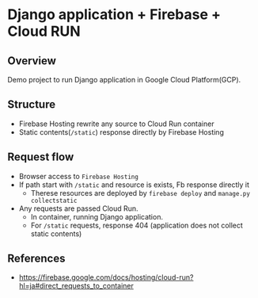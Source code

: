 # Django application + Firebase + Cloud RUN

## Overview

Demo project to run Django application in Google Cloud Platform(GCP).


## Structure

- Firebase Hosting rewrite any source to Cloud Run container
- Static contents(`/static`) response directly by Firebase Hosting


## Request flow

- Browser access to `Firebase Hosting`
- If path start with `/static` and resource is exists, Fb response directly it
    - Therese resources are deployed by `firebase deploy` and `manage.py collectstatic`
- Any requests are passed Cloud Run.
    - In container, running Django application.
    - For `/static` requests, response 404 (application does not collect static contents)

## References

- https://firebase.google.com/docs/hosting/cloud-run?hl=ja#direct_requests_to_container
